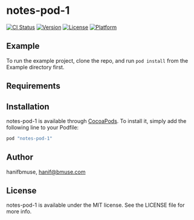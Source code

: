# notes-pod-1

[![CI Status](http://img.shields.io/travis/hanifbmuse/notes-pod-1.svg?style=flat)](https://travis-ci.org/hanifbmuse/notes-pod-1)
[![Version](https://img.shields.io/cocoapods/v/notes-pod-1.svg?style=flat)](http://cocoapods.org/pods/notes-pod-1)
[![License](https://img.shields.io/cocoapods/l/notes-pod-1.svg?style=flat)](http://cocoapods.org/pods/notes-pod-1)
[![Platform](https://img.shields.io/cocoapods/p/notes-pod-1.svg?style=flat)](http://cocoapods.org/pods/notes-pod-1)

## Example

To run the example project, clone the repo, and run `pod install` from the Example directory first.

## Requirements

## Installation

notes-pod-1 is available through [CocoaPods](http://cocoapods.org). To install
it, simply add the following line to your Podfile:

```ruby
pod "notes-pod-1"
```

## Author

hanifbmuse, hanif@bmuse.com

## License

notes-pod-1 is available under the MIT license. See the LICENSE file for more info.
